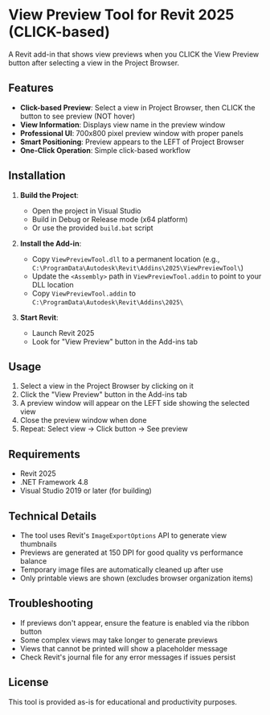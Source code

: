 # View Preview Tool for Revit 2025 (CLICK-based)

A Revit add-in that shows view previews when you CLICK the View Preview button after selecting a view in the Project Browser.

## Features

- **Click-based Preview**: Select a view in Project Browser, then CLICK the button to see preview (NOT hover)
- **View Information**: Displays view name in the preview window
- **Professional UI**: 700x800 pixel preview window with proper panels
- **Smart Positioning**: Preview appears to the LEFT of Project Browser
- **One-Click Operation**: Simple click-based workflow

## Installation

1. **Build the Project**:
   - Open the project in Visual Studio
   - Build in Debug or Release mode (x64 platform)
   - Or use the provided `build.bat` script

2. **Install the Add-in**:
   - Copy `ViewPreviewTool.dll` to a permanent location (e.g., `C:\ProgramData\Autodesk\Revit\Addins\2025\ViewPreviewTool\`)
   - Update the `<Assembly>` path in `ViewPreviewTool.addin` to point to your DLL location
   - Copy `ViewPreviewTool.addin` to `C:\ProgramData\Autodesk\Revit\Addins\2025\`

3. **Start Revit**:
   - Launch Revit 2025
   - Look for "View Preview" button in the Add-ins tab

## Usage

1. Select a view in the Project Browser by clicking on it
2. Click the "View Preview" button in the Add-ins tab
3. A preview window will appear on the LEFT side showing the selected view
4. Close the preview window when done
5. Repeat: Select view → Click button → See preview

## Requirements

- Revit 2025
- .NET Framework 4.8
- Visual Studio 2019 or later (for building)

## Technical Details

- The tool uses Revit's `ImageExportOptions` API to generate view thumbnails
- Previews are generated at 150 DPI for good quality vs performance balance
- Temporary image files are automatically cleaned up after use
- Only printable views are shown (excludes browser organization items)

## Troubleshooting

- If previews don't appear, ensure the feature is enabled via the ribbon button
- Some complex views may take longer to generate previews
- Views that cannot be printed will show a placeholder message
- Check Revit's journal file for any error messages if issues persist

## License

This tool is provided as-is for educational and productivity purposes.